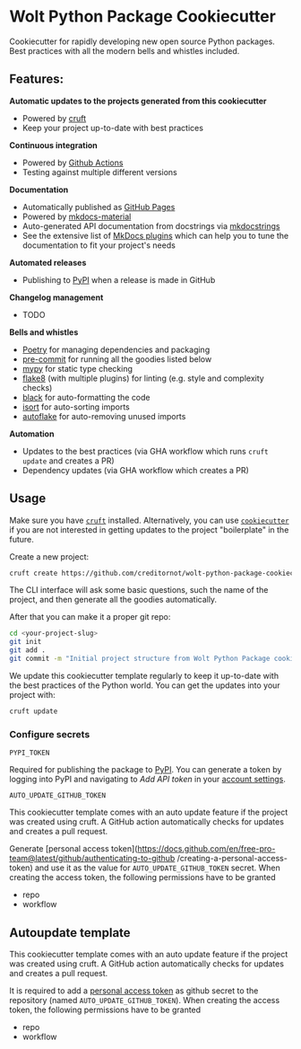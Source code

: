 # Wolt Python Package Cookiecutter

Cookiecutter for rapidly developing new open source Python packages. Best practices with all the modern bells
and whistles included.

## Features:

**Automatic updates to the projects generated from this cookiecutter**
* Powered by [cruft](https://cruft.github.io/cruft/)
* Keep your project up-to-date with best practices

**Continuous integration**
* Powered by [Github Actions](https://github.com/features/actions)
* Testing against multiple different versions

**Documentation**
* Automatically published as [GitHub Pages](https://pages.github.com/)
* Powered by [mkdocs-material](https://github.com/squidfunk/mkdocs-material)
* Auto-generated API documentation from docstrings via [mkdocstrings](https://github.com/mkdocstrings/mkdocstrings)
* See the extensive list of [MkDocs plugins](https://github.com/mkdocs/mkdocs/wiki/MkDocs-Plugins) which can help you
 to tune the documentation to fit your project's needs

**Automated releases**
* Publishing to [PyPI](https://pypi.org/) when a release is made in GitHub

**Changelog management**
* TODO

**Bells and whistles**
* [Poetry](https://python-poetry.org/docs/) for managing dependencies and packaging
* [pre-commit](https://pre-commit.com/) for running all the goodies listed below
* [mypy](https://flake8.pycqa.org/en/latest/) for static type checking
* [flake8](https://flake8.pycqa.org/en/latest/) (with multiple plugins) for linting (e.g. style and complexity checks)
* [black](https://black.readthedocs.io/en/stable/) for auto-formatting the code
* [isort](https://pycqa.github.io/isort/) for auto-sorting imports
* [autoflake](https://github.com/myint/autoflake) for auto-removing unused imports

**Automation**
* Updates to the best practices (via GHA workflow which runs `cruft update` and creates a PR)
* Dependency updates (via GHA workflow which creates a PR)

## Usage

Make sure you have [`cruft`](https://github.com/cruft/cruft#installation) installed. Alternatively, you can use
 [`cookiecutter`](https://cookiecutter.readthedocs.io/en/latest/installation.html) if you are not interested in
  getting updates to the project "boilerplate" in the future.

Create a new project:

```sh
cruft create https://github.com/creditornot/wolt-python-package-cookiecutter
```

The CLI interface will ask some basic questions, such the name of the project, and then generate all the goodies
 automatically.

After that you can make it a proper git repo:

```sh
cd <your-project-slug>
git init
git add .
git commit -m "Initial project structure from Wolt Python Package cookiecutter"
```

We update this cookiecutter template regularly to keep it up-to-date with the best practices of the Python world. You
 can get the updates into your project with:

```sh
cruft update
```

### Configure secrets
`PYPI_TOKEN`

Required for publishing the package to [PyPI](https://pypi.org/). You can generate a token by logging into PyPI and
 navigating to _Add API token_ in your [account settings](https://pypi.org/manage/account/).


`AUTO_UPDATE_GITHUB_TOKEN`

This cookiecutter template comes with an auto update feature if the project was created using cruft.
A GitHub action automatically checks for updates and creates a pull request.

Generate [personal access token](https://docs.github.com/en/free-pro-team@latest/github/authenticating-to-github
/creating-a-personal-access-token) and use it as the value for `AUTO_UPDATE_GITHUB_TOKEN` secret. When creating the
 access token, the following permissions have to be granted

* repo
* workflow


## Autoupdate template

This cookiecutter template comes with an auto update feature if the project was created using cruft.
A GitHub action automatically checks for updates and creates a pull request.

It is required to add a [personal access token](https://docs.github.com/en/free-pro-team@latest/github/authenticating-to-github/creating-a-personal-access-token) as github secret to the repository (named `AUTO_UPDATE_GITHUB_TOKEN`).
When creating the access token, the following permissions have to be granted

* repo
* workflow
